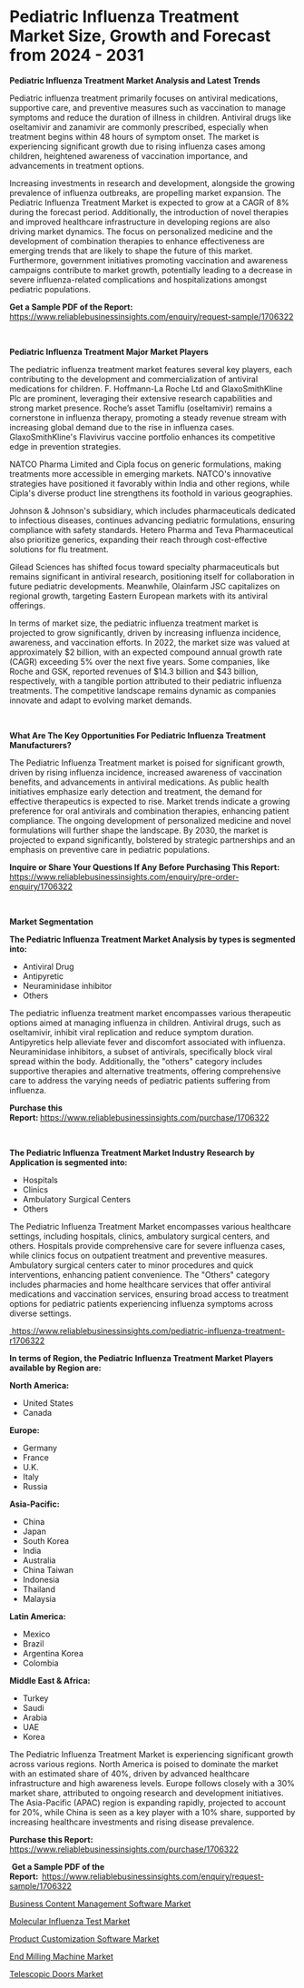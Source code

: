 <p><h1>Pediatric Influenza Treatment Market Size, Growth and Forecast from 2024 - 2031</h1></p><p><strong>Pediatric Influenza Treatment Market Analysis and Latest Trends</strong></p>
<p><p>Pediatric influenza treatment primarily focuses on antiviral medications, supportive care, and preventive measures such as vaccination to manage symptoms and reduce the duration of illness in children. Antiviral drugs like oseltamivir and zanamivir are commonly prescribed, especially when treatment begins within 48 hours of symptom onset. The market is experiencing significant growth due to rising influenza cases among children, heightened awareness of vaccination importance, and advancements in treatment options.</p><p>Increasing investments in research and development, alongside the growing prevalence of influenza outbreaks, are propelling market expansion. The Pediatric Influenza Treatment Market is expected to grow at a CAGR of 8% during the forecast period. Additionally, the introduction of novel therapies and improved healthcare infrastructure in developing regions are also driving market dynamics. The focus on personalized medicine and the development of combination therapies to enhance effectiveness are emerging trends that are likely to shape the future of this market. Furthermore, government initiatives promoting vaccination and awareness campaigns contribute to market growth, potentially leading to a decrease in severe influenza-related complications and hospitalizations amongst pediatric populations.</p></p>
<p><strong>Get a Sample PDF of the Report:&nbsp;</strong> <a href="https://www.reliablebusinessinsights.com/enquiry/request-sample/1706322?utm_campaign=1138&utm_medium=2&utm_source=Github&utm_content=ia&utm_term=21102024&utm_id=pediatric-influenza-treatment">https://www.reliablebusinessinsights.com/enquiry/request-sample/1706322</a></p>
<p>&nbsp;</p>
<p><strong>Pediatric Influenza Treatment Major Market Players</strong></p>
<p><p>The pediatric influenza treatment market features several key players, each contributing to the development and commercialization of antiviral medications for children. F. Hoffmann-La Roche Ltd and GlaxoSmithKline Plc are prominent, leveraging their extensive research capabilities and strong market presence. Roche’s asset Tamiflu (oseltamivir) remains a cornerstone in influenza therapy, promoting a steady revenue stream with increasing global demand due to the rise in influenza cases. GlaxoSmithKline's Flavivirus vaccine portfolio enhances its competitive edge in prevention strategies.</p><p>NATCO Pharma Limited and Cipla focus on generic formulations, making treatments more accessible in emerging markets. NATCO's innovative strategies have positioned it favorably within India and other regions, while Cipla's diverse product line strengthens its foothold in various geographies.</p><p>Johnson & Johnson's subsidiary, which includes pharmaceuticals dedicated to infectious diseases, continues advancing pediatric formulations, ensuring compliance with safety standards. Hetero Pharma and Teva Pharmaceutical also prioritize generics, expanding their reach through cost-effective solutions for flu treatment.</p><p>Gilead Sciences has shifted focus toward specialty pharmaceuticals but remains significant in antiviral research, positioning itself for collaboration in future pediatric developments. Meanwhile, Olainfarm JSC capitalizes on regional growth, targeting Eastern European markets with its antiviral offerings.</p><p>In terms of market size, the pediatric influenza treatment market is projected to grow significantly, driven by increasing influenza incidence, awareness, and vaccination efforts. In 2022, the market size was valued at approximately $2 billion, with an expected compound annual growth rate (CAGR) exceeding 5% over the next five years. Some companies, like Roche and GSK, reported revenues of $14.3 billion and $43 billion, respectively, with a tangible portion attributed to their pediatric influenza treatments. The competitive landscape remains dynamic as companies innovate and adapt to evolving market demands.</p></p>
<p>&nbsp;</p>
<p><strong>What Are The Key Opportunities For Pediatric Influenza Treatment Manufacturers?</strong></p>
<p><p>The Pediatric Influenza Treatment market is poised for significant growth, driven by rising influenza incidence, increased awareness of vaccination benefits, and advancements in antiviral medications. As public health initiatives emphasize early detection and treatment, the demand for effective therapeutics is expected to rise. Market trends indicate a growing preference for oral antivirals and combination therapies, enhancing patient compliance. The ongoing development of personalized medicine and novel formulations will further shape the landscape. By 2030, the market is projected to expand significantly, bolstered by strategic partnerships and an emphasis on preventive care in pediatric populations.</p></p>
<p><strong>Inquire or Share Your Questions If Any Before Purchasing This Report:</strong> <a href="https://www.reliablebusinessinsights.com/enquiry/pre-order-enquiry/1706322?utm_campaign=1138&utm_medium=2&utm_source=Github&utm_content=ia&utm_term=21102024&utm_id=pediatric-influenza-treatment">https://www.reliablebusinessinsights.com/enquiry/pre-order-enquiry/1706322</a></p>
<p>&nbsp;</p>
<p><strong>Market Segmentation</strong></p>
<p><strong>The Pediatric Influenza Treatment Market Analysis by types is segmented into:</strong></p>
<p><ul><li>Antiviral Drug</li><li>Antipyretic</li><li>Neuraminidase inhibitor</li><li>Others</li></ul></p>
<p><p>The pediatric influenza treatment market encompasses various therapeutic options aimed at managing influenza in children. Antiviral drugs, such as oseltamivir, inhibit viral replication and reduce symptom duration. Antipyretics help alleviate fever and discomfort associated with influenza. Neuraminidase inhibitors, a subset of antivirals, specifically block viral spread within the body. Additionally, the "others" category includes supportive therapies and alternative treatments, offering comprehensive care to address the varying needs of pediatric patients suffering from influenza.</p></p>
<p><strong>Purchase this Report:&nbsp;</strong><a href="https://www.reliablebusinessinsights.com/purchase/1706322?utm_campaign=1138&utm_medium=2&utm_source=Github&utm_content=ia&utm_term=21102024&utm_id=pediatric-influenza-treatment">https://www.reliablebusinessinsights.com/purchase/1706322</a></p>
<p>&nbsp;</p>
<p><strong>The Pediatric Influenza Treatment Market Industry Research by Application is segmented into:</strong></p>
<p><ul><li>Hospitals</li><li>Clinics</li><li>Ambulatory Surgical Centers</li><li>Others</li></ul></p>
<p><p>The Pediatric Influenza Treatment Market encompasses various healthcare settings, including hospitals, clinics, ambulatory surgical centers, and others. Hospitals provide comprehensive care for severe influenza cases, while clinics focus on outpatient treatment and preventive measures. Ambulatory surgical centers cater to minor procedures and quick interventions, enhancing patient convenience. The "Others" category includes pharmacies and home healthcare services that offer antiviral medications and vaccination services, ensuring broad access to treatment options for pediatric patients experiencing influenza symptoms across diverse settings.</p></p>
<p><a href="https://www.reliablebusinessinsights.com/pediatric-influenza-treatment-r1706322?utm_campaign=1138&utm_medium=2&utm_source=Github&utm_content=ia&utm_term=21102024&utm_id=pediatric-influenza-treatment">&nbsp;https://www.reliablebusinessinsights.com/pediatric-influenza-treatment-r1706322</a></p>
<p><strong>In terms of Region, the Pediatric Influenza Treatment Market Players available by Region are:</strong></p>
<p>
    <p> <strong> North America: </strong>
        <ul>
            <li>United States</li>
            <li>Canada</li>
        </ul>
        </p> 
    <p> <strong> Europe: </strong>
        <ul>
            <li>Germany</li>
            <li>France</li>
            <li>U.K.</li>
            <li>Italy</li>
            <li>Russia</li>
        </ul>
        </p> 
    <p> <strong> Asia-Pacific: </strong>
        <ul>
            <li>China</li>
            <li>Japan</li>
            <li>South Korea</li>
            <li>India</li>
            <li>Australia</li>
            <li>China Taiwan</li>
            <li>Indonesia</li>
            <li>Thailand</li>
            <li>Malaysia</li>
        </ul>
        </p> 
    <p> <strong> Latin America: </strong>
        <ul>
            <li>Mexico</li>
            <li>Brazil</li>
            <li>Argentina Korea</li>
            <li>Colombia</li>
        </ul>
        </p> 
    <p> <strong> Middle East & Africa: </strong>
        <ul>
            <li>Turkey</li>
            <li>Saudi</li>
            <li>Arabia</li>
            <li>UAE</li>
            <li>Korea</li>
        </ul>
    </p>
    </p>
<p><p>The Pediatric Influenza Treatment Market is experiencing significant growth across various regions. North America is poised to dominate the market with an estimated share of 40%, driven by advanced healthcare infrastructure and high awareness levels. Europe follows closely with a 30% market share, attributed to ongoing research and development initiatives. The Asia-Pacific (APAC) region is expanding rapidly, projected to account for 20%, while China is seen as a key player with a 10% share, supported by increasing healthcare investments and rising disease prevalence.</p></p>
<p><strong>Purchase this Report: </strong><a href="https://www.reliablebusinessinsights.com/purchase/1706322?utm_campaign=1138&utm_medium=2&utm_source=Github&utm_content=ia&utm_term=21102024&utm_id=pediatric-influenza-treatment">https://www.reliablebusinessinsights.com/purchase/1706322</a></p>
<p>&nbsp;<strong>Get a Sample PDF of the Report:&nbsp;&nbsp;</strong><a href="https://www.reliablebusinessinsights.com/enquiry/request-sample/1706322?utm_campaign=1138&utm_medium=2&utm_source=Github&utm_content=ia&utm_term=21102024&utm_id=pediatric-influenza-treatment">https://www.reliablebusinessinsights.com/enquiry/request-sample/1706322</a></p>
<p><strong></strong></p>
<p><p><a href="https://www.linkedin.com/pulse/business-content-management-software-market-forecasts-0y1kc?utm_campaign=1138&utm_medium=2&utm_source=Github&utm_content=ia&utm_term=21102024&utm_id=pediatric-influenza-treatment">Business Content Management Software Market</a></p><p><a href="https://github.com/mynearvphamillwd7/Market-Research-Report-List-1/blob/main/molecular-influenza-test-market.md?utm_campaign=1138&utm_medium=2&utm_source=Github&utm_content=ia&utm_term=21102024&utm_id=pediatric-influenza-treatment">Molecular Influenza Test Market</a></p><p><a href="https://www.linkedin.com/pulse/product-customization-software-industry-sector-market-bxryc?utm_campaign=1138&utm_medium=2&utm_source=Github&utm_content=ia&utm_term=21102024&utm_id=pediatric-influenza-treatment">Product Customization Software Market</a></p><p><a href="https://issuu.com/reportprime-2/docs/end-milling-machine-market-size-203_bb14cf9163e3fb?utm_campaign=1138&utm_medium=2&utm_source=Github&utm_content=ia&utm_term=21102024&utm_id=pediatric-influenza-treatment">End Milling Machine Market</a></p><p><a href="https://issuu.com/reportprime-2/docs/telescopic-doors-market-size-2030.p_fc2f119fdc2f0c?utm_campaign=1138&utm_medium=2&utm_source=Github&utm_content=ia&utm_term=21102024&utm_id=pediatric-influenza-treatment">Telescopic Doors Market</a></p></p>